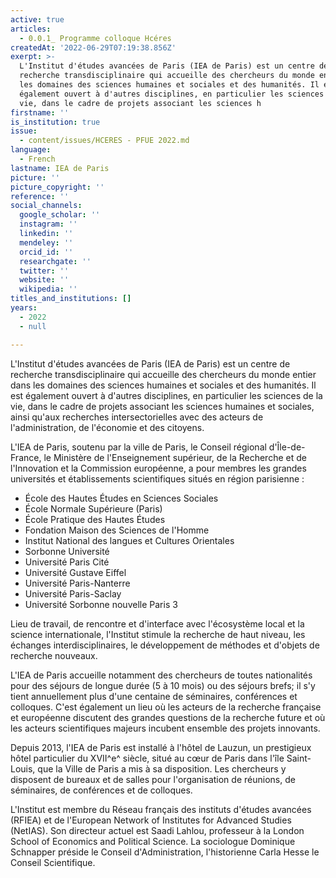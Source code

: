 ```yaml
---
active: true
articles:
  - 0.0.1_ Programme colloque Hcéres
createdAt: '2022-06-29T07:19:38.856Z'
exerpt: >-
  L'Institut d'études avancées de Paris (IEA de Paris) est un centre de
  recherche transdisciplinaire qui accueille des chercheurs du monde entier dans
  les domaines des sciences humaines et sociales et des humanités. Il est
  également ouvert à d'autres disciplines, en particulier les sciences de la
  vie, dans le cadre de projets associant les sciences h
firstname: ''
is_institution: true
issue:
  - content/issues/HCERES - PFUE 2022.md
language:
  - French
lastname: IEA de Paris
picture: ''
picture_copyright: ''
reference: ''
social_channels:
  google_scholar: ''
  instagram: ''
  linkedin: ''
  mendeley: ''
  orcid_id: ''
  researchgate: ''
  twitter: ''
  website: ''
  wikipedia: ''
titles_and_institutions: []
years:
  - 2022
  - null

---
```

L'Institut d'études avancées de Paris (IEA de Paris) est un centre de recherche transdisciplinaire qui accueille des chercheurs du monde entier dans les domaines des sciences humaines et sociales et des humanités. Il est également ouvert à d'autres disciplines, en particulier les sciences de la vie, dans le cadre de projets associant les sciences humaines et sociales, ainsi qu'aux recherches intersectorielles avec des acteurs de l'administration, de l'économie et des citoyens.

L'IEA de Paris, soutenu par la ville de Paris, le Conseil régional d'Île-de-France, le Ministère de l'Enseignement supérieur, de la Recherche et de l'Innovation et la Commission européenne, a pour membres les grandes universités et établissements scientifiques situés en région parisienne :

- École des Hautes Études en Sciences Sociales
- École Normale Supérieure (Paris)
- École Pratique des Hautes Études
- Fondation Maison des Sciences de l'Homme
- Institut National des langues et Cultures Orientales
- Sorbonne Université
- Université Paris Cité
- Université Gustave Eiffel
- Université Paris-Nanterre
- Université Paris-Saclay
- Université Sorbonne nouvelle Paris 3

Lieu de travail, de rencontre et d'interface avec l'écosystème local et la science internationale, l'Institut stimule la recherche de haut niveau, les échanges interdisciplinaires, le développement de méthodes et d'objets de recherche nouveaux.

L'IEA de Paris accueille notamment des chercheurs de toutes nationalités pour des séjours de longue durée (5 à 10 mois) ou des séjours brefs; il s'y tient annuellement plus d'une centaine de séminaires, conférences et colloques. C'est également un lieu où les acteurs de la recherche française et européenne discutent des grandes questions de la recherche future et où les acteurs scientifiques majeurs incubent ensemble des projets innovants.

Depuis 2013, l'IEA de Paris est installé à l'hôtel de Lauzun, un prestigieux hôtel particulier du XVII^e^ siècle, situé au cœur de Paris dans l'île Saint-Louis, que la Ville de Paris a mis à sa disposition. Les chercheurs y disposent de bureaux et de salles pour l'organisation de réunions, de séminaires, de conférences et de colloques.

L'Institut est membre du Réseau français des instituts d'études avancées (RFIEA) et de l'European Network of Institutes for Advanced Studies (NetIAS). Son directeur actuel est Saadi Lahlou, professeur à la London School of Economics and Political Science. La sociologue Dominique Schnapper préside le Conseil d'Administration, l'historienne Carla Hesse le Conseil Scientifique.